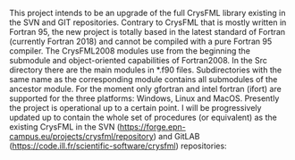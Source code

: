 This project intends to be an upgrade of the full CrysFML library existing in 
the SVN and GIT repositories. Contrary to CrysFML that is mostly written in 
Fortran 95, the new project is totally based in the latest standard of Fortran 
(currently Fortran 2018) and cannot be compiled with a pure Fortran 95 compiler. 
The CrysFML2008 modules use from the beginning the submodule and object-oriented
capabilities of Fortran2008. In the Src directory there are the main modules in 
*.f90 files. Subdirectories with the same name as the corresponding module contains 
all submodules of the ancestor module. For the moment only gfortran and
intel fortran (ifort) are supported for the three platforms: Windows, Linux and 
MacOS. Presently the project is operational up to a certain point. I will be 
progressively updated up to contain the whole set of procedures (or equivalent) 
as the existing CrysFML in the SVN (https://forge.epn-campus.eu/projects/crysfml/repository) 
and GitLAB (https://code.ill.fr/scientific-software/crysfml) repositories: 

